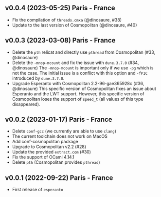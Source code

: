 ## v0.0.4 (2023-05-25) Paris - France

- Fix the compilation of `threads.cmxa` (@dinosaure, #38)
- Update to the last version of Cosmopolitan (@dinosaure, #40)

## v0.0.3 (2023-03-08) Paris - France

- Delete the `pth` relicat and directly use `pthread` from Cosmopolitan (#33, @dinosaure)
- Delete the `-mnop-mcount` and fix the issue with `dune.3.7.0` (#34, @dinosaure)
  The `-mnop-mcount` is important only if we use `-pg` which is not the case. The initial
  issue is a conflict with this option and `-fPIC` introduced by `dune.3.7.0`.
- Upgrade Esperanto with Cosmopolitan 2.2-96-gae365928c (#36, @dinosaure)
  This specific version of Cosmopolitan fixes an issue about Esperanto and the
  LWT support. However, this specific version of Cosmopolitan loses the support of
  `speed_t` (all values of this type disappeared).

## v0.0.2 (2023-01-17) Paris - France

- Delete `conf-gcc` (we currently are able to use `clang`)
- The current toolchain does not work on MacOS
- Add conf-cosmopolitan package
- Upgrade to Cosmopolitan v2.2 (#28)
- Update the provided `extract.com` (#30)
- Fix the support of OCaml 4.14.1
- Delete `pth` (Cosmopolitan provides `pthread`)

## v0.0.1 (2022-09-22) Paris - France

- First release of `esperanto`
